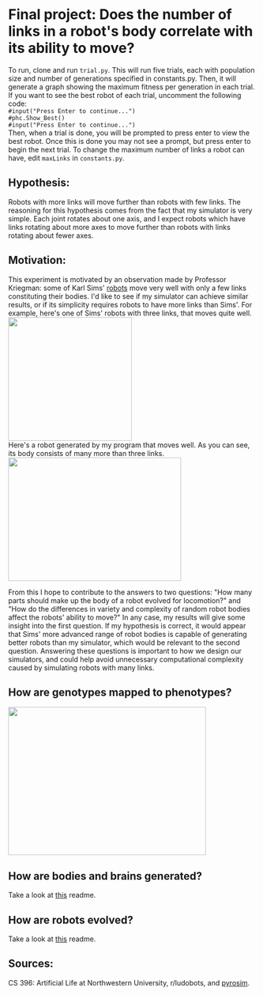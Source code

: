 # Final project: Does the number of links in a robot's body correlate with its ability to move?
To run, clone and run `trial.py`. This will run five trials, each with population size and number of generations specified in constants.py. Then, it will generate a graph showing the maximum fitness per generation in each trial. If you want to see the best robot of each trial, uncomment the following code:  
    `#input("Press Enter to continue...")`<br>
    `#phc.Show_Best()`<br>
    `#input("Press Enter to continue...")`<br>
Then, when a trial is done, you will be prompted to press enter to view the best robot. Once this is done you may not see a prompt, but press enter to begin the next trial. To change the maximum number of links a robot can have, edit `maxLinks` in `constants.py`.

## Hypothesis:
Robots with more links will move further than robots with few links. The reasoning for this hypothesis comes from the fact that my simulator is very simple. Each joint rotates about one axis, and I expect robots which have links rotating about more axes to move further than robots with links rotating about fewer axes.

## Motivation:
This experiment is motivated by an observation made by Professor Kriegman: some of Karl Sims' [robots](https://www.karlsims.com/evolved-virtual-creatures.html) move very well with only a few links constituting their bodies. I'd like to see if my simulator can achieve similar results, or if its simplicity requires robots to have more links than Sims'. For example, here's one of Sims' robots with three links, that moves quite well. <br>
<img src="https://user-images.githubusercontent.com/68213464/225107079-aa0b842a-5888-49d4-828f-cd52540ba080.png" width="250" height="250"> <br>
Here's a robot generated by my program that moves well. As you can see, its body consists of many more than three links. <br>
<img src="https://user-images.githubusercontent.com/68213464/225107097-e67aec52-cebd-45d6-a734-c756cc7d1413.png" width="350" height="250">

From this I hope to contribute to the answers to two questions: "How many parts should make up the body of a robot evolved for locomotion?" and "How do the differences in variety and complexity of random robot bodies affect the robots' ability to move?" In any case, my results will give some insight into the first question. If my hypothesis is correct, it would appear that Sims' more advanced range of robot bodies is capable of generating better robots than my simulator, which would be relevant to the second question. Answering these questions is important to how we design our simulators, and could help avoid unnecessary computational complexity caused by simulating robots with many links.

## How are genotypes mapped to phenotypes?
<img src="https://user-images.githubusercontent.com/68213464/225113561-5952bf95-6eef-48ae-adad-e3f59ee8158c.png" width="400" height="300">

## How are bodies and brains generated?
Take a look at [this](https://github.com/qpalzmz112/ludobots/tree/Assignment7#readme) readme.

## How are robots evolved?
Take a look at [this](https://github.com/qpalzmz112/ludobots/tree/Assignment8#readme) readme.

## Sources:
CS 396: Artificial Life at Northwestern University, r/ludobots, and [pyrosim](https://github.com/jbongard/pyrosim).
